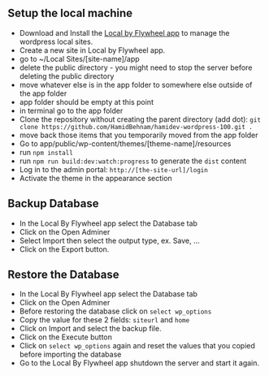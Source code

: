 Setup the local machine
---------------------------
- Download and Install the [Local by Flywheel app](https://getflywheel.com/layout/local-by-flywheel/) to manage the wordpress local sites.
- Create a new site in Local by Flywheel app.
- go to ~/Local Sites/[site-name]/app
- delete the public directory - you might need to stop the server before deleting the public directory
- move whatever else is in the app folder to somewhere else outside of the app folder
- app folder should be empty at this point
- in terminal go to the app folder
- Clone the repository without creating the parent directory (add dot): `git clone https://github.com/HamidBehnam/hamidev-wordpress-100.git .`
- move back those items that you temporarily moved from the app folder
- Go to app/public/wp-content/themes/[theme-name]/resources
- run `npm install`
- run `npm run build:dev:watch:progress` to generate the `dist` content
- Log in to the admin portal: `http://[the-site-url]/login`
- Activate the theme in the appearance section

Backup Database
-------------------------------
- In the Local By Flywheel app select the Database tab
- Click on the Open Adminer
- Select Import then select the output type, ex. Save, ...
- Click on the Export button.

Restore the Database
--------------------------
- In the Local By Flywheel app select the Database tab
- Click on the Open Adminer
- Before restoring the database click on `select wp_options`
- Copy the value for these 2 fields: `siteurl` and `home`
- Click on Import and select the backup file.
- Click on the Execute button
- Click on `select wp_options` again and reset the values that you copied before importing the database
- Go to the Local By Flywheel app shutdown the server and start it again.